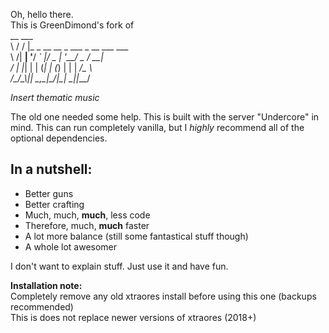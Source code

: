 Oh, hello there.  
This is GreenDimond's fork of  
	__  ___                                   
	\ \/ / |_ _ __ __ _  ___  _ __ ___  ___   
	 \  /| __| '__/ _` |/ _ \| '__/ _ \/ __|  
	 /  \| |_| | | (_| | (_) | | |  __/\__ \  
	/_/\_\\__|_|  \__,_|\___/|_|  \___||___/  

*Insert thematic music* 

The old one needed some help. This is built with the server "Undercore" in mind. This can run completely vanilla, but I *highly* recommend all of the optional dependencies.

In a nutshell:
---
*	Better guns
*	Better crafting
*	Much, much, **much**, less code
*	Therefore, much, **much** faster
*	A lot more balance (still some fantastical stuff though)
*	A whole lot awesomer

I don't want to explain stuff. Just use it and have fun.  

__Installation note:__  
Completely remove any old xtraores install before using this one (backups recommended)  
This is does not replace newer versions of xtraores (2018+)